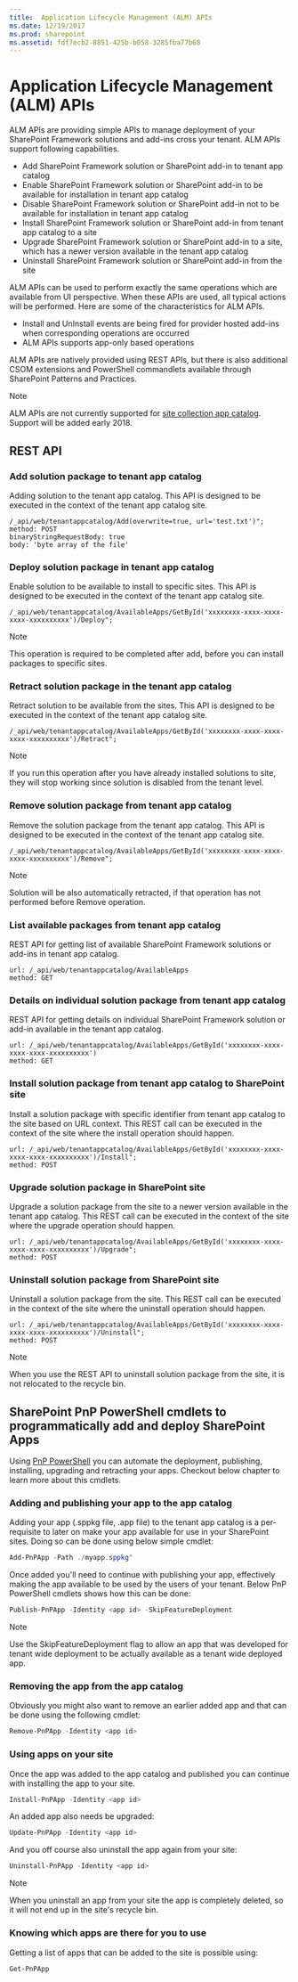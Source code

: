 ```yaml
---
title:  Application Lifecycle Management (ALM) APIs 
ms.date: 12/19/2017
ms.prod: sharepoint
ms.assetid: fdf7ecb2-8851-425b-b058-3285fba77b68
---
```


# Application Lifecycle Management (ALM) APIs  

ALM APIs are providing simple APIs to manage deployment of your SharePoint Framework solutions and add-ins cross your tenant. ALM APIs support following capabilities.

- Add SharePoint Framework solution or SharePoint add-in to tenant app catalog
- Enable SharePoint Framework solution or SharePoint add-in to be available for installation in tenant app catalog
- Disable SharePoint Framework solution or SharePoint add-in not to be available for installation in tenant app catalog
- Install SharePoint Framework solution or SharePoint add-in from tenant app catalog to a site
- Upgrade SharePoint Framework solution or SharePoint add-in to a site, which has a newer version available in the tenant app catalog
- Uninstall SharePoint Framework solution or SharePoint add-in from the site

ALM APIs can be used to perform exactly the same operations which are available from UI perspective. When these APIs are used, all typical actions will be performed. Here are some of the characteristics for ALM APIs.

- Install and UnInstall events are being fired for provider hosted add-ins when corresponding operations are occurred
- ALM APIs supports app-only based operations

ALM APIs are natively provided using REST APIs, but there is also additional CSOM extensions and PowerShell commandlets available through SharePoint Patterns and Practices.

> [!NOTE] 
> ALM APIs are not currently supported for [site collection app catalog](../general-development/site-collection-app-catalog.md). Support will be added early 2018.

## REST API

### Add solution package to tenant app catalog 

Adding solution to the tenant app catalog. This API is designed to be executed in the context of the tenant app catalog site.

```
/_api/web/tenantappcatalog/Add(overwrite=true, url='test.txt')";
method: POST
binaryStringRequestBody: true
body: 'byte array of the file'
```

### Deploy solution package in tenant app catalog

Enable solution to be available to install to specific sites. This API is designed to be executed in the context of the tenant app catalog site.

```
/_api/web/tenantappcatalog/AvailableApps/GetById('xxxxxxxx-xxxx-xxxx-xxxx-xxxxxxxxxx')/Deploy";
```

> [!NOTE]
> This operation is required to be completed after add, before you can install packages to specific sites. 

### Retract solution package in the tenant app catalog

Retract solution to be available from the sites. This API is designed to be executed in the context of the tenant app catalog site.

```
/_api/web/tenantappcatalog/AvailableApps/GetById('xxxxxxxx-xxxx-xxxx-xxxx-xxxxxxxxxx')/Retract";
```

> [!NOTE]
> If you run this operation after you have already installed solutions to site, they will stop working since solution is disabled from the tenant level.

### Remove solution package from tenant app catalog

Remove the solution package from the tenant app catalog. This API is designed to be executed in the context of the tenant app catalog site.

```
/_api/web/tenantappcatalog/AvailableApps/GetById('xxxxxxxx-xxxx-xxxx-xxxx-xxxxxxxxxx')/Remove";
```

> [!NOTE]
> Solution will be also automatically retracted, if that operation has not performed before Remove operation.

### List available packages from tenant app catalog

REST API for getting list of available SharePoint Framework solutions or add-ins in tenant app catalog.

```
url: /_api/web/tenantappcatalog/AvailableApps
method: GET
```

### Details on individual solution package from tenant app catalog

REST API for getting details on individual SharePoint Framework solution or add-in available in the tenant app catalog.

```
url: /_api/web/tenantappcatalog/AvailableApps/GetById('xxxxxxxx-xxxx-xxxx-xxxx-xxxxxxxxxx')
method: GET
```

### Install solution package from tenant app catalog to SharePoint site

Install a solution package with specific identifier from tenant app catalog to the site based on URL context. This REST call can be executed in the context of the site where the install operation should happen.

```
url: /_api/web/tenantappcatalog/AvailableApps/GetById('xxxxxxxx-xxxx-xxxx-xxxx-xxxxxxxxxx')/Install";
method: POST
```

### Upgrade solution package in SharePoint site

Upgrade a solution package from the site to a newer version available in the tenant app catalog. This REST call can be executed in the context of the site where the upgrade operation should happen.

```
url: /_api/web/tenantappcatalog/AvailableApps/GetById('xxxxxxxx-xxxx-xxxx-xxxx-xxxxxxxxxx')/Upgrade";
method: POST
```

### Uninstall solution package from SharePoint site

Uninstall a solution package from the site. This REST call can be executed in the context of the site where the uninstall operation should happen.

```
url: /_api/web/tenantappcatalog/AvailableApps/GetById('xxxxxxxx-xxxx-xxxx-xxxx-xxxxxxxxxx')/Uninstall";
method: POST
```
> [!NOTE]
> When you use the REST API to uninstall solution package from the site, it is not relocated to the recycle bin.


## SharePoint PnP PowerShell cmdlets to programmatically add and deploy SharePoint Apps

Using [PnP PowerShell](https://msdn.microsoft.com/en-us/pnp_powershell/pnp-powershell-overview) you can automate the deployment, publishing, installing, upgrading and retracting your apps. Checkout below chapter to learn more about this cmdlets.

### Adding and publishing your app to the app catalog
Adding your app (.sppkg file, .app file) to the tenant app catalog is a per-requisite to later on make your app available for use in your SharePoint sites. Doing so can be done using below simple cmdlet:

```PowerShell
Add-PnPApp -Path ./myapp.sppkg"
```

Once added you'll need to continue with publishing your app, effectively making the app available to be used by the users of your tenant. Below PnP PowerShell cmdlets shows how this can be done:

```PowerShell
Publish-PnPApp -Identity <app id> -SkipFeatureDeployment
```


> [!NOTE]
> Use the SkipFeatureDeployment flag to allow an app that was developed for tenant wide deployment to be actually available as a tenant wide deployed app.



### Removing the app from the app catalog
Obviously you might also want to remove an earlier added app and that can be done using the following cmdlet:

```PowerShell
Remove-PnPApp -Identity <app id>
```


### Using apps on your site
Once the app was added to the app catalog and published you can continue with installing the app to your site.

```PowerShell
Install-PnPApp -Identity <app id>
```


An added app also needs be upgraded:

```PowerShell
Update-PnPApp -Identity <app id>
```


And you off course also uninstall the app again from your site:

```PowerShell
Uninstall-PnPApp -Identity <app id>
```


> [!NOTE]
> When you uninstall an app from your site the app is completely deleted, so it will not end up in the site's recycle bin.



### Knowing which apps are there for you to use
Getting a list of apps that can be added to the site is possible using:

```PowerShell
Get-PnPApp
```
